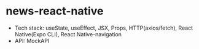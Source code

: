 # news-react-native

- Tech stack: useState, useEffect, JSX, Props, HTTP(axios/fetch), React Native(Expo CLI), React Native-navigation
- API: MockAPI
